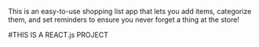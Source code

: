 This is an easy-to-use shopping list app that lets you add items, categorize them, and set reminders to ensure you never forget a thing at the store!

#THIS IS A REACT.js PROJECT
